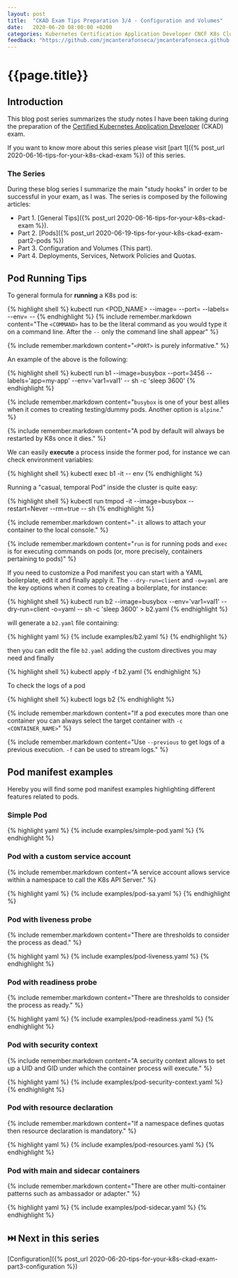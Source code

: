 ```yaml
---
layout: post
title:  "CKAD Exam Tips Preparation 3/4 - Configuration and Volumes"
date:   2020-06-20 08:00:00 +0200
categories: Kubernetes Certification Application Developer CNCF K8s Cloud Native Computing CKAD Linux Foundation configuration volumes
feedback: "https://github.com/jmcanterafonseca/jmcanterafonseca.github.io/issues/3"
---
```


# {{page.title}}

## Introduction

This blog post series summarizes the study notes I have been taking during the preparation of 
the [Certified Kubernetes Application Developer](https://training.linuxfoundation.org/certification/certified-kubernetes-application-developer-ckad) (CKAD) exam. 

If you want to know more about this series please visit [part 1]({% post_url 2020-06-16-tips-for-your-k8s-ckad-exam %}) of this series. 

### The Series

During these blog series I summarize the main "study hooks" in order to be successful in your exam, as I was. The series is
composed by the following articles:

* Part 1. [General Tips]({% post_url 2020-06-16-tips-for-your-k8s-ckad-exam %}).
* Part 2. [Pods]({% post_url 2020-06-19-tips-for-your-k8s-ckad-exam-part2-pods %})
* Part 3. Configuration and Volumes (This part).
* Part 4. Deployments, Services, Network Policies and Quotas.

## Pod Running Tips 

To general formula for **running** a K8s pod is:

{% highlight shell %}
kubectl run <POD_NAME> --image=<IMAGE> --port=<PORT> --labels=<LABELS> --env=<ENV> -- <COMMAND>
{% endhighlight %}
{% include remember.markdown content="The `<COMMAND>` has to be the literal command as you would type it on a command line. After the `--` only the command line shall appear" %} 

{% include remember.markdown content="`<PORT>` is purely informative." %} 

An example of the above is the following: 

{% highlight shell %}
kubectl run b1 --image=busybox --port=3456 --labels='app=my-app' --env='var1=val1' -- sh -c 'sleep 3600'
{% endhighlight %}

{% include remember.markdown content="`busybox` is one of your best allies when it comes to creating testing/dummy pods. Another option is `alpine`." %} 

{% include remember.markdown content="A pod by default will always be restarted by K8s once it dies." %} 

We can easily **execute** a process inside the former pod, for instance we can check environment variables:

{% highlight shell %}
kubectl exec b1 -it -- env
{% endhighlight %}

Running a "casual, temporal Pod" inside the cluster is quite easy:

{% highlight shell %}
kubectl run tmpod -it --image=busybox --restart=Never --rm=true -- sh
{% endhighlight %}

{% include remember.markdown content="`-it` allows to attach your container to the local console." %} 

{% include remember.markdown content="`run` is for running pods and `exec` is for executing commands on pods (or, more precisely, containers pertaining to pods)" %} 

If you need to customize a Pod manifest you can start with a YAML boilerplate, edit it and finally apply it.
The `--dry-run=client` and `-o=yaml` are the key options when it comes to creating a boilerplate, for instance:

{% highlight shell %}
kubectl run b2 --image=busybox --env='var1=val1' --dry-run=client -o=yaml -- sh -c 'sleep 3600' > b2.yaml
{% endhighlight %}

will generate a `b2.yaml` file containing:

{% highlight yaml %}
{% include examples/b2.yaml %}
{% endhighlight %}

then you can edit the file `b2.yaml` adding the custom directives you may need and finally 

{% highlight shell %}
kubectl apply -f b2.yaml
{% endhighlight %} 

To check the logs of a pod 

{% highlight shell %}
kubectl logs b2 
{% endhighlight %}

{% include remember.markdown content="If a pod executes more than one container you can always select the target container with `-c <CONTAINER_NAME>`" %} 

{% include remember.markdown content="Use `--previous` to get logs of a previous execution. `-f` can be used to stream logs." %} 

## Pod manifest examples

Hereby you will find some pod manifest examples highlighting different features related to pods. 

### Simple Pod

{% highlight yaml %}
{% include examples/simple-pod.yaml %}
{% endhighlight %}

### Pod with a custom service account

{% include remember.markdown content="A service account allows service within a namespace to call the K8s API Server." %} 

{% highlight yaml %}
{% include examples/pod-sa.yaml %}
{% endhighlight %}

### Pod with liveness probe

{% include remember.markdown content="There are thresholds to consider the process as dead." %} 

{% highlight yaml %}
{% include examples/pod-liveness.yaml %}
{% endhighlight %}

### Pod with readiness probe

{% include remember.markdown content="There are thresholds to consider the process as ready." %} 

{% highlight yaml %}
{% include examples/pod-readiness.yaml %}
{% endhighlight %}

### Pod with security context

{% include remember.markdown content="A security context allows to set up a UID and GID under which the container process will execute." %} 

{% highlight yaml %}
{% include examples/pod-security-context.yaml %}
{% endhighlight %}

### Pod with resource declaration

{% include remember.markdown content="If a namespace defines quotas then resource declaration is mandatory." %}

{% highlight yaml %}
{% include examples/pod-resources.yaml %}
{% endhighlight %}

### Pod with main and sidecar containers

{% include remember.markdown content="There are other multi-container patterns such as ambassador or adapter." %}

{% highlight yaml %}
{% include examples/pod-sidecar.yaml %}
{% endhighlight %}

## ⏭️ Next in this series

[Configuration]({% post_url 2020-06-20-tips-for-your-k8s-ckad-exam-part3-configuration %})
